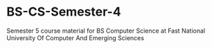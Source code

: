 # BS-CS-Semester-4
Semester 5 course material for BS Computer Science at Fast National University Of Computer And Emerging Sciences
